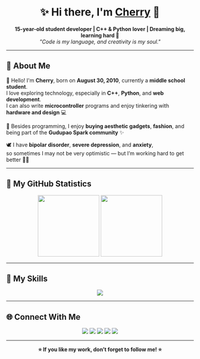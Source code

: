 <h1 align="center">✨ Hi there, I'm <a href="https://github.com/dongguacute">Cherry</a> 🍒</h1>

<p align="center">
  <b>15-year-old student developer | C++ & Python lover | Dreaming big, learning hard 🌈</b><br>
  <i>"Code is my language, and creativity is my soul."</i>
</p>

---

## 💫 About Me

👋 Hello! I'm **Cherry**, born on **August 30, 2010**, currently a **middle school student**.  
I love exploring technology, especially in **C++**, **Python**, and **web development**.  
I can also write **microcontroller** programs and enjoy tinkering with **hardware and design** 💻  

🩵 Besides programming, I enjoy **buying aesthetic gadgets**, **fashion**, and being part of the **Gudupao Spark community** ✨  

🕊️ I have **bipolar disorder**, **severe depression**, and **anxiety**,  
so sometimes I may not be very optimistic — but I’m working hard to get better 💪💙  

---

## 🧠 My GitHub Statistics

<p align="center">
  <img src="https://github-readme-stats-one-bice.vercel.app/api?username=dongguacute&show_icons=true&include_all_commits=true&role=OWNER,ORGANIZATION_MEMBER&theme=tokyonight" height="165"/>
  <img src="https://github-readme-stats.vercel.app/api/top-langs/?username=dongguacute&layout=compact&theme=tokyonight" height="165"/>
</p>

---

## 🧩 My Skills

<p align="center">
  <a href="https://skillicons.dev">
    <img src="https://skillicons.dev/icons?i=apple,blender,bootstrap,cpp,discord,fastapi,gmail,kali,npm,obsidian,qt,pnpm,postgres,gcp,opencv,java,pytorch,raspberrypi,stackoverflow,unity,unreal,visualstudio,js,html,css,ts,vue,vite,py,go,flutter,vscode,figma,arduino,astro,au,cloudflare,docker,electron,git,github,githubactions,linux,md,mongodb,mysql,nextjs,nodejs,nginx,nuxt,ps,pr,sqlite,tailwind,vercel,wordpress,workers,ubuntu,debian,bash" />
  </a>
</p>

---

## 🌐 Connect With Me

<p align="center">
  <a href="https://space.bilibili.com/1486590453"><img src="https://img.shields.io/badge/Bilibili-00A1D6?logo=bilibili&logoColor=white" /></a>
  <a href="https://www.youtube.com/@dongguacute"><img src="https://img.shields.io/badge/YouTube-FF0000?logo=youtube&logoColor=white" /></a>
  <a href="https://x.com/Dongguacute"><img src="https://img.shields.io/badge/X-black?logo=x&logoColor=white" /></a>
  <a href="https://www.facebook.com/Dongguacute"><img src="https://img.shields.io/badge/Facebook-1877F2?logo=facebook&logoColor=white" /></a>
  <a href="https://www.instagram.com/dongguacute"><img src="https://img.shields.io/badge/Instagram-E4405F?logo=instagram&logoColor=white" /></a>
</p>

---

<p align="center">
  <b>⭐️ If you like my work, don’t forget to follow me! ⭐️</b>
</p>
